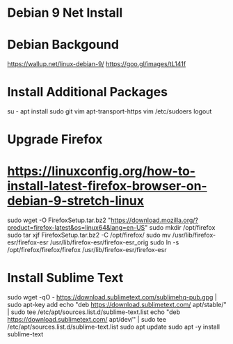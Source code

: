 # Debian 9 Net Install
# Debian Backgound
https://wallup.net/linux-debian-9/
https://goo.gl/images/tL141f

# Install Additional Packages
su -
apt install sudo git vim apt-transport-https
vim /etc/sudoers
logout

# Upgrade Firefox
# https://linuxconfig.org/how-to-install-latest-firefox-browser-on-debian-9-stretch-linux
sudo wget -O FirefoxSetup.tar.bz2 "https://download.mozilla.org/?product=firefox-latest&os=linux64&lang=en-US"
sudo mkdir /opt/firefox
sudo tar xjf FirefoxSetup.tar.bz2 -C /opt/firefox/
sudo mv /usr/lib/firefox-esr/firefox-esr /usr/lib/firefox-esr/firefox-esr_orig
sudo ln -s /opt/firefox/firefox/firefox /usr/lib/firefox-esr/firefox-esr

# Install Sublime Text
sudo wget -qO - https://download.sublimetext.com/sublimehq-pub.gpg | sudo apt-key add
echo "deb https://download.sublimetext.com/ apt/stable/" | sudo tee /etc/apt/sources.list.d/sublime-text.list
echo "deb https://download.sublimetext.com/ apt/dev/" | sudo tee /etc/apt/sources.list.d/sublime-text.list
sudo apt update
sudo apt -y install sublime-text